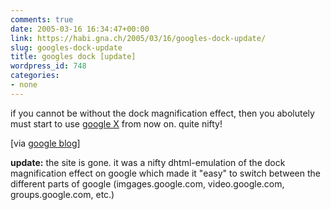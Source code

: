 ```yaml
---
comments: true
date: 2005-03-16 16:34:47+00:00
link: https://habi.gna.ch/2005/03/16/googles-dock-update/
slug: googles-dock-update
title: googles dock [update]
wordpress_id: 748
categories:
- none
---
```



if you cannot be without the dock magnification effect, then you abolutely must start to use [google X](http://labs.google.com/googlex/) from now on. quite nifty!



[via [google blog](https://google.com/googleblog/2005/03/google-goes-x.html)]



**update:** the site is gone. it was a nifty dhtml-emulation of the dock magnification effect on google which made it "easy" to switch between the different parts of google (imgages.google.com, video.google.com, groups.google.com, etc.)

